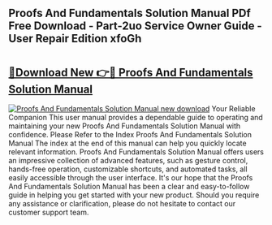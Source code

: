 ## Proofs And Fundamentals Solution Manual PDf Free Download - Part-2uo Service Owner Guide - User Repair Edition xfoGh

# <h2><a href="http://bc60490.oget.top/?id=Proofs+And+Fundamentals+Solution+Manual">🔗Download New 👉🔴 Proofs And Fundamentals Solution Manual</a></h2>

[![Proofs And Fundamentals Solution Manual new download](https://i.imgur.com/5g1atiW.png)](http://bc60490.oget.top/?id=Proofs+And+Fundamentals+Solution+Manual)
Your Reliable Companion This user manual provides a dependable guide to operating and maintaining your new Proofs And Fundamentals Solution Manual with confidence. Please Refer to the Index Proofs And Fundamentals Solution Manual The index at the end of this manual can help you quickly locate relevant information. Proofs And Fundamentals Solution Manual offers users an impressive collection of advanced features, such as gesture control, hands-free operation, customizable shortcuts, and automated tasks, all easily accessible through the user interface. It's our hope that the Proofs And Fundamentals Solution Manual has been a clear and easy-to-follow guide in helping you get started with your new product. Should you require any assistance or clarification, please do not hesitate to contact our customer support team.
